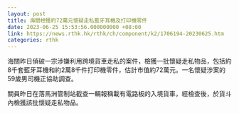 ```yaml
---
layout: post
title: 海關檢獲約72萬元懷疑走私藍牙耳機及打印機零件
date: 2023-06-25 15:53:56.000000000 +08:00
link: https://news.rthk.hk/rthk/ch/component/k2/1706194-20230625.htm
categories: rthk
---
```


海關昨日偵破一宗涉嫌利用跨境貨車走私的案件，檢獲一批懷疑走私物品，包括約8千套藍牙耳機和約2萬8千件打印機零件，估計市值約72萬元。一名懷疑涉案的59歲男司機正協助調查。

關員昨日在落馬洲管制站截查一輛報稱載有電路板的入境貨車，經檢查後，於貨斗內檢獲該批懷疑走私物品。
